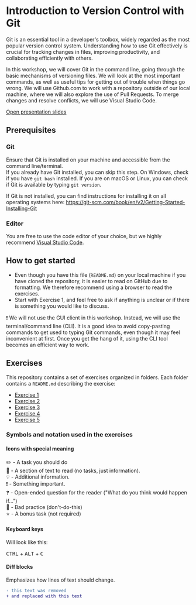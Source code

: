 # Introduction to Version Control with Git

Git is an essential tool in a developer's toolbox, widely regarded as the most popular version control system. Understanding how to use Git effectively is crucial for tracking changes in files, improving productivity, and collaborating efficiently with others.

In this workshop, we will cover Git in the command line, going through the basic mechanisms of versioning files. We will look at the most important commands, as well as useful tips for getting out of trouble when things go wrong. We will use Github.com to work with a repository outside of our local machine, where we will also explore the use of Pull Requests. To merge changes and resolve conflicts, we will use Visual Studio Code.

[Open presentation slides](#)

## Prerequisites

### Git

Ensure that Git is installed on your machine and accessible from the command line/terminal.  
If you already have Git installed, you can skip this step. On Windows, check if you have `git bash` installed. If you are on macOS or Linux, you can check if Git is available by typing `git version`.

If Git is not installed, you can find instructions for installing it on all operating systems here: https://git-scm.com/book/en/v2/Getting-Started-Installing-Git

### Editor

You are free to use the code editor of your choice, but we highly recommend [Visual Studio Code](https://code.visualstudio.com/).

## How to get started

- Even though you have this file (`README.md`) on your local machine if you have cloned the repository, it is easier to read on GitHub due to formatting. We therefore recommend using a browser to read the exercises.
- Start with Exercise 1, and feel free to ask if anything is unclear or if there is something you would like to discuss.

:exclamation: We will not use the GUI client in this workshop. Instead, we will use the terminal/command line (CLI). It is a good idea to avoid copy-pasting commands to get used to typing Git commands, even though it may feel inconvenient at first. Once you get the hang of it, using the CLI tool becomes an efficient way to work.

## Exercises

This repository contains a set of exercises organized in folders. Each folder contains a `README.md` describing the exercise:

- [Exercise 1](oppgave-1/README.md)
- [Exercise 2](oppgave-2/README.md)
- [Exercise 3](oppgave-3/README.md)
- [Exercise 4](oppgave-4/README.md)
- [Exercise 5](oppgave-5/README.md)

### Symbols and notation used in the exercises

#### Icons with special meaning

:pencil2: - A task you should do  
:book: - A section of text to read (no tasks, just information).  
:bulb: - Additional information.  
:exclamation: - Something important.  
:question: - Open-ended question for the reader ("What do you think would happen if...")  
:poop: - Bad practice (don't-do-this)  
:star: - A bonus task (not required)  

#### Keyboard keys

Will look like this:

<kbd>CTRL</kbd> + <kbd>ALT</kbd> + <kbd>C</kbd>

#### Diff blocks

Emphasizes how lines of text should change.

```diff
- this text was removed
+ and replaced with this text
```